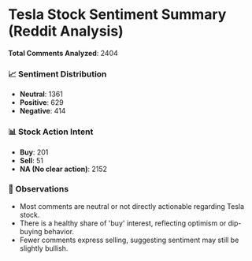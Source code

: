 # Tesla Stock Sentiment Summary (Reddit Analysis)

**Total Comments Analyzed**: 2404

### 📈 Sentiment Distribution
- **Neutral**: 1361
- **Positive**: 629
- **Negative**: 414

### 📊 Stock Action Intent
- **Buy**: 201
- **Sell**: 51
- **NA (No clear action)**: 2152

### 🧠 Observations
- Most comments are neutral or not directly actionable regarding Tesla stock.
- There is a healthy share of 'buy' interest, reflecting optimism or dip-buying behavior.
- Fewer comments express selling, suggesting sentiment may still be slightly bullish.
